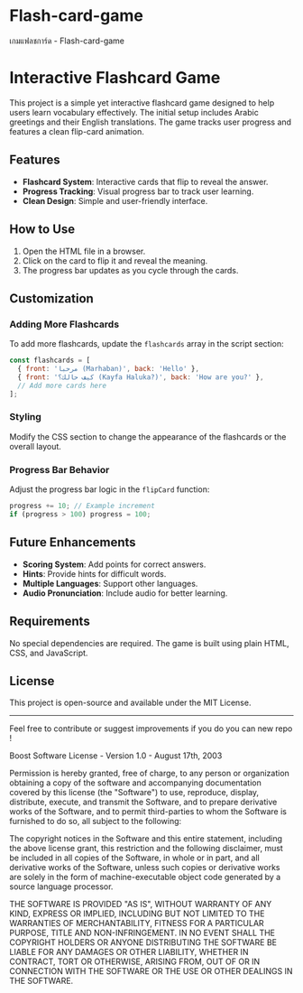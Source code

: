 # Flash-card-game
เกมแฟลชการ์ด - Flash-card-game
 
# Interactive Flashcard Game

This project is a simple yet interactive flashcard game designed to help users learn vocabulary effectively. The initial setup includes Arabic greetings and their English translations. The game tracks user progress and features a clean flip-card animation.

## Features

* **Flashcard System**: Interactive cards that flip to reveal the answer.
* **Progress Tracking**: Visual progress bar to track user learning.
* **Clean Design**: Simple and user-friendly interface.

## How to Use

1. Open the HTML file in a browser.
2. Click on the card to flip it and reveal the meaning.
3. The progress bar updates as you cycle through the cards.

## Customization

### Adding More Flashcards

To add more flashcards, update the `flashcards` array in the script section:

```javascript
const flashcards = [
  { front: 'مرحبا (Marhaban)', back: 'Hello' },
  { front: 'كيف حالك؟ (Kayfa Haluka?)', back: 'How are you?' },
  // Add more cards here
];
```

### Styling

Modify the CSS section to change the appearance of the flashcards or the overall layout.

### Progress Bar Behavior

Adjust the progress bar logic in the `flipCard` function:

```javascript
progress += 10; // Example increment
if (progress > 100) progress = 100;
```

## Future Enhancements

* **Scoring System**: Add points for correct answers.
* **Hints**: Provide hints for difficult words.
* **Multiple Languages**: Support other languages.
* **Audio Pronunciation**: Include audio for better learning.

## Requirements

No special dependencies are required. The game is built using plain HTML, CSS, and JavaScript.

## License

This project is open-source and available under the MIT License.

---

Feel free to contribute or suggest improvements if you do you can new repo !


Boost Software License - Version 1.0 - August 17th, 2003

Permission is hereby granted, free of charge, to any person or organization obtaining a copy of the software and accompanying documentation covered by this license (the "Software") to use, reproduce, display, distribute, execute, and transmit the Software, and to prepare derivative works of the Software, and to permit third-parties to whom the Software is furnished to do so, all subject to the following:

The copyright notices in the Software and this entire statement, including the above license grant, this restriction and the following disclaimer, must be included in all copies of the Software, in whole or in part, and all derivative works of the Software, unless such copies or derivative works are solely in the form of machine-executable object code generated by a source language processor.

THE SOFTWARE IS PROVIDED "AS IS", WITHOUT WARRANTY OF ANY KIND, EXPRESS OR IMPLIED, INCLUDING BUT NOT LIMITED TO THE WARRANTIES OF MERCHANTABILITY, FITNESS FOR A PARTICULAR PURPOSE, TITLE AND NON-INFRINGEMENT. IN NO EVENT SHALL THE COPYRIGHT HOLDERS OR ANYONE DISTRIBUTING THE SOFTWARE BE LIABLE FOR ANY DAMAGES OR OTHER LIABILITY, WHETHER IN CONTRACT, TORT OR OTHERWISE, ARISING FROM, OUT OF OR IN CONNECTION WITH THE SOFTWARE OR THE USE OR OTHER DEALINGS IN THE SOFTWARE.
